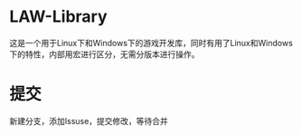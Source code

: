 # LAW-Library

这是一个用于Linux下和Windows下的游戏开发库，同时有用了Linux和Windows下的特性，内部用宏进行区分，无需分版本进行操作。

# 提交

新建分支，添加Issuse，提交修改，等待合并
